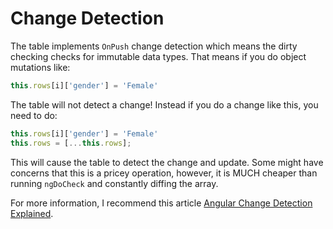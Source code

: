 # Change Detection
The table implements `OnPush` change detection which means the dirty checking checks for immutable 
data types. That means if you do object mutations like:

```javascript
this.rows[i]['gender'] = 'Female'
``` 

The table will not detect a change! Instead if you do a change like this, you need to do:

```javascript
this.rows[i]['gender'] = 'Female'
this.rows = [...this.rows];
```

This will cause the table to detect the change and update. Some might have concerns that
this is a pricey operation, however, it is MUCH cheaper than running `ngDoCheck` and
constantly diffing the array.

For more information, I recommend this article [Angular Change Detection Explained](https://blog.thoughtram.io/angular/2016/02/22/angular-2-change-detection-explained.html).

